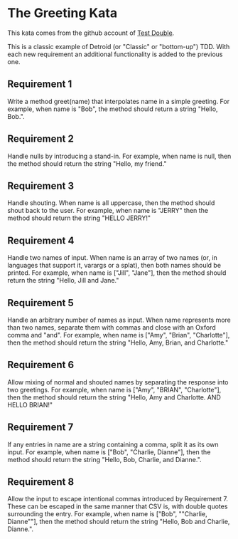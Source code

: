 # The Greeting Kata

This kata comes from the github account of [Test Double](https://github.com/testdouble/contributing-tests/wiki/Greeting-Kata).

This is a classic example of Detroid (or "Classic" or "bottom-up") TDD. With each new requirement an additional functionality is added to the previous one.

## Requirement 1

Write a method greet(name) that interpolates name in a simple greeting. For example, when name is "Bob", the method should return a string "Hello, Bob.".

## Requirement 2

Handle nulls by introducing a stand-in. For example, when name is null, then the method should return the string "Hello, my friend."

## Requirement 3

Handle shouting. When name is all uppercase, then the method should shout back to the user. For example, when name is "JERRY" then the method should return the string "HELLO JERRY!"

## Requirement 4 

Handle two names of input. When name is an array of two names (or, in languages that support it, varargs or a splat), then both names should be printed. For example, when name is ["Jill", "Jane"], then the method should return the string "Hello, Jill and Jane."

## Requirement 5

Handle an arbitrary number of names as input. When name represents more than two names, separate them with commas and close with an Oxford comma and "and". For example, when name is ["Amy", "Brian", "Charlotte"], then the method should return the string "Hello, Amy, Brian, and Charlotte."

## Requirement 6

Allow mixing of normal and shouted names by separating the response into two greetings. For example, when name is ["Amy", "BRIAN", "Charlotte"], then the method should return the string "Hello, Amy and Charlotte. AND HELLO BRIAN!"

## Requirement 7

If any entries in name are a string containing a comma, split it as its own input. For example, when name is ["Bob", "Charlie, Dianne"], then the method should return the string "Hello, Bob, Charlie, and Dianne.".

## Requirement 8

Allow the input to escape intentional commas introduced by Requirement 7. These can be escaped in the same manner that CSV is, with double quotes surrounding the entry. For example, when name is ["Bob", "\"Charlie, Dianne\""], then the method should return the string "Hello, Bob and Charlie, Dianne.".
